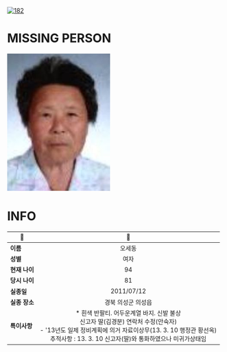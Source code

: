[![182](https://img.shields.io/badge/%EC%8B%A4%EC%A2%85%EC%8B%A0%EA%B3%A0%EB%8A%94%20%EA%B5%AD%EB%B2%88%EC%97%86%EC%9D%B4-182-blue)](http://safe182.go.kr/index.do)

# MISSING PERSON

<img src="./missing_person.jpg">

# INFO

|🔑|💎|
|--|:--:|
|**이름**|오세동|
|**성별**|여자|
|**현재 나이**|94|
|**당시 나이**|81|
|**실종일**|2011/07/12|
|**실종 장소**|경북 의성군 의성읍 |
|**특이사항**|* 흰색 반팔티. 어두운계열 바지. 신발 불상</br>신고자 딸(김경분) 연락처 수정(안숙자)</br>- '13년도 일제 정비계획에 의거 자료이상무(13. 3. 10  행정관 황선옥)</br>   추적사항 : 13. 3. 10 신고자(딸)와 통화하였으나 미귀가상태임|
